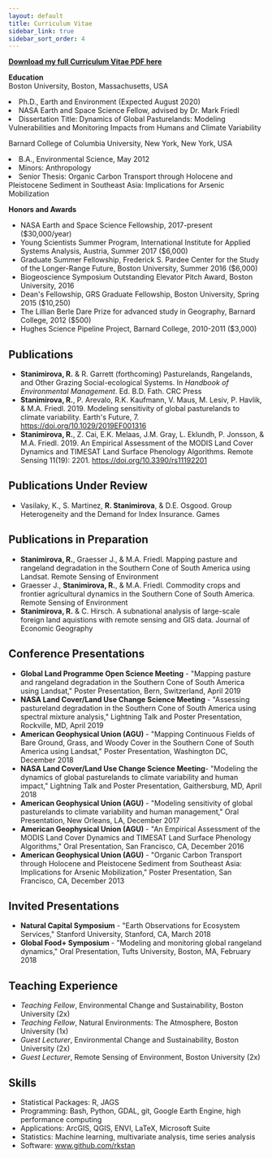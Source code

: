 ```yaml
---
layout: default
title: Curriculum Vitae
sidebar_link: true
sidebar_sort_order: 4
---
```


<a href="../images/Stanimirova_CV.pdf"><b>Download my full Curriculum Vitae PDF here</b></a> <br>

<b> Education </b><br>
Boston University, Boston, Massachusetts, USA
<li>Ph.D., Earth and Environment (Expected August 2020)</li>
<li>NASA Earth and Space Science Fellow, advised by Dr. Mark Friedl</li>
<li>Dissertation Title: Dynamics of Global Pasturelands: Modeling Vulnerabilities and Monitoring Impacts from Humans and Climate Variability</li>

Barnard College of Columbia University, New York, New York, USA
<li>B.A., Environmental Science,  May 2012</li>
<li>Minors: Anthropology</li>
<li>Senior Thesis: Organic Carbon Transport through Holocene and Pleistocene  Sediment in Southeast Asia: Implications for Arsenic Mobilization</li>

<b>Honors and Awards</b>
* NASA Earth and Space Science Fellowship, 2017-present (\$30,000/year)
* Young Scientists Summer Program, International Institute for Applied Systems Analysis, Austria, Summer 2017 (\$6,000)
* Graduate Summer Fellowship, Frederick S. Pardee Center for the Study of the Longer-Range Future, Boston University, Summer 2016 (\$6,000)
* Biogeoscience Symposium Outstanding Elevator Pitch Award, Boston University, 2016
* Dean's Fellowship, GRS Graduate Fellowship, Boston University, Spring 2015 (\$10,250)
* The Lillian Berle Dare Prize for advanced study in Geography, Barnard College, 2012 (\$500)
* Hughes Science Pipeline Project, Barnard College, 2010-2011 (\$3,000)<br>

## Publications
* **Stanimirova, R.** & R. Garrett (forthcoming) Pasturelands, Rangelands, and Other Grazing Social-ecological Systems. In *Handbook of Environmental Management*. Ed. B.D. Fath. CRC Press
* **Stanimirova, R.**, P. Arevalo, R.K. Kaufmann, V. Maus, M. Lesiv, P. Havlik, & M.A. Friedl. 2019. Modeling sensitivity of global pasturelands to climate variability. Earth's Future, 7. <a href="https://doi.org/10.1029/2019EF001316">https://doi.org/10.1029/2019EF001316</a>
* **Stanimirova, R.**, Z. Cai, E.K. Melaas, J.M. Gray, L. Eklundh, P. Jonsson, & M.A. Friedl. 2019. An Empirical Assessment of the MODIS Land Cover Dynamics and TIMESAT Land Surface Phenology Algorithms. Remote Sensing 11(19): 2201. <a href="https://doi.org/10.3390/rs11192201">https://doi.org/10.3390/rs11192201</a> 

## Publications Under Review
* Vasilaky, K., S. Martinez, **R. Stanimirova**, & D.E. Osgood. Group Heterogeneity and the Demand for Index Insurance. Games

## Publications in Preparation
* **Stanimirova, R.**, Graesser J., & M.A. Friedl. Mapping pasture and rangeland degradation in the Southern Cone of South America using Landsat. Remote Sensing of Environment
* Graesser J., **Stanimirova, R.**, & M.A. Friedl. Commodity crops and frontier agricultural dynamics in the Southern Cone of South America. Remote Sensing of Environment
* **Stanimirova, R.** & C. Hirsch. A subnational analysis of large-scale foreign land aquistions with remote sensing and GIS data. Journal of Economic Geography 

## Conference Presentations
* **Global Land Programme Open Science Meeting** - "Mapping pasture and rangeland degradation in the Southern Cone of South America using Landsat," Poster Presentation, Bern, Switzerland, April 2019
* **NASA Land Cover/Land Use Change Science Meeting** - "Assessing pastureland degradation in the Southern Cone of South America using spectral mixture analysis," Lightning Talk and Poster Presentation, Rockville, MD, April 2019
* **American Geophysical Union (AGU)** - "Mapping Continuous Fields of Bare Ground, Grass, and Woody Cover in the Southern Cone of South America using Landsat," Poster Presentation, Washington DC, December 2018
* **NASA Land Cover/Land Use Change Science Meeting**- "Modeling the dynamics of global pasturelands to climate variability and human impact," Lightning Talk and Poster Presentation, Gaithersburg, MD, April 2018
* **American Geophysical Union (AGU)** - "Modeling sensitivity of global pasturelands to climate variability and human management," Oral Presentation, New Orleans, LA, December 2017
* **American Geophysical Union (AGU)** - "An Empirical Assessment of the MODIS Land Cover Dynamics and TIMESAT Land Surface Phenology Algorithms," Oral Presentation, San Francisco, CA, December 2016
* **American Geophysical Union (AGU)** - "Organic Carbon Transport through Holocene and Pleistocene Sediment from Southeast Asia: Implications for Arsenic Mobilization," Poster Presentation, San Francisco, CA, December 2013

## Invited Presentations
* **Natural Capital Symposium** - "Earth Observations for Ecosystem Services," Stanford University, Stanford, CA, March 2018
* **Global Food+ Symposium** - "Modeling and monitoring global rangeland dynamics," Oral Presentation, Tufts University, Boston, MA, February 2018

## Teaching Experience
* *Teaching Fellow*, Environmental Change and Sustainability, Boston University (2x)
* *Teaching Fellow*, Natural Environments: The Atmosphere, Boston University (1x)
* *Guest Lecturer*, Environmental Change and Sustainability, Boston University (2x)
* *Guest Lecturer*, Remote Sensing of Environment, Boston University (2x) 

## Skills 
* Statistical Packages:  R, JAGS
* Programming: Bash, Python, GDAL, git, Google Earth Engine, high performance computing
* Applications: ArcGIS, QGIS, ENVI, LaTeX, Microsoft Suite
* Statistics: Machine learning, multivariate analysis, time series analysis
* Software: www.github.com/rkstan 

